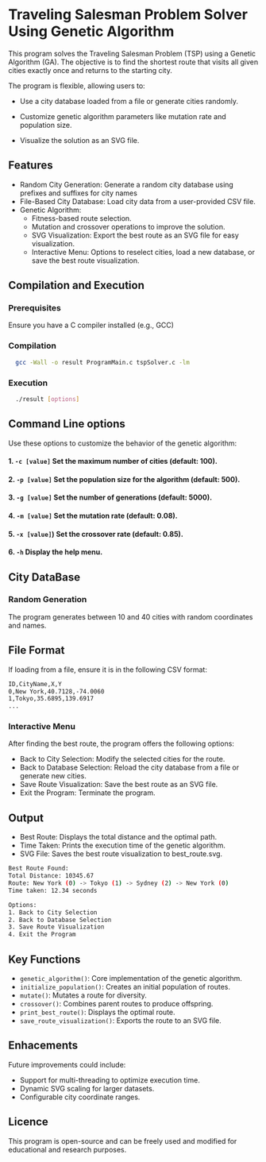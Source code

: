 
# Traveling Salesman Problem Solver Using Genetic Algorithm

This program solves the Traveling Salesman Problem (TSP) using a Genetic Algorithm (GA). The objective is to find the shortest route that visits all given cities exactly once and returns to the starting city.

The program is flexible, allowing users to:

- Use a city database loaded from a file or generate cities randomly.

- Customize genetic algorithm parameters like mutation rate and    population size.

- Visualize the solution as an SVG file.


## Features

- Random City Generation: Generate a random city database using prefixes and suffixes for city names
- File-Based City Database: Load city data from a user-provided CSV file.
- Genetic Algorithm:
  * Fitness-based route selection.
  * Mutation and crossover operations to improve the solution.
  * SVG Visualization: Export the best route as an SVG file for easy visualization.
  * Interactive Menu: Options to reselect cities, load a new database, or save the best route visualization.


## Compilation and Execution

### Prerequisites
Ensure you have a C compiler installed (e.g., GCC)

### Compilation

```bash
  gcc -Wall -o result ProgramMain.c tspSolver.c -lm
```

### Execution

```bash
  ./result [options]
```

## Command Line options

Use these options to customize the behavior of the genetic algorithm:

#### 1. `-c [value]` Set the maximum number of cities (default: 100). 

#### 2. `-p [value]` Set the population size for the algorithm (default: 500). 

#### 3. `-g [value]` Set the number of generations (default: 5000). 

#### 4. `-m [value]` Set the mutation rate (default: 0.08). 
 
#### 5. `-x [value]`) Set the crossover rate (default: 0.85). 

#### 6. `-h` Display the help menu. 







## City DataBase

### Random Generation
The program generates between 10 and 40 cities with random coordinates and names.

## File Format
If loading from a file, ensure it is in the following CSV format:

```bash
ID,CityName,X,Y
0,New York,40.7128,-74.0060
1,Tokyo,35.6895,139.6917
...
```

### Interactive Menu

After finding the best route, the program offers the following options:

- Back to City Selection: Modify the selected cities for the route.
- Back to Database Selection: Reload the city database from a file or generate new cities.
- Save Route Visualization: Save the best route as an SVG file.
- Exit the Program: Terminate the program.

## Output

- Best Route: Displays the total distance and the optimal path.
- Time Taken: Prints the execution time of the genetic algorithm.
- SVG File: Saves the best route visualization to best_route.svg.

```bash
Best Route Found:
Total Distance: 10345.67
Route: New York (0) -> Tokyo (1) -> Sydney (2) -> New York (0)
Time taken: 12.34 seconds

Options:
1. Back to City Selection
2. Back to Database Selection
3. Save Route Visualization
4. Exit the Program
```

## Key Functions

- `genetic_algorithm()`: Core implementation of the genetic algorithm.
- `initialize_population()`: Creates an initial population of routes.
- `mutate()`: Mutates a route for diversity.
- `crossover()`: Combines parent routes to produce offspring.
- `print_best_route()`: Displays the optimal route.
- `save_route_visualization()`: Exports the route to an SVG file.

## Enhacements

Future improvements could include:

- Support for multi-threading to optimize execution time.
- Dynamic SVG scaling for larger datasets.
- Configurable city coordinate ranges.
## Licence

This program is open-source and can be freely used and modified for educational and research purposes.